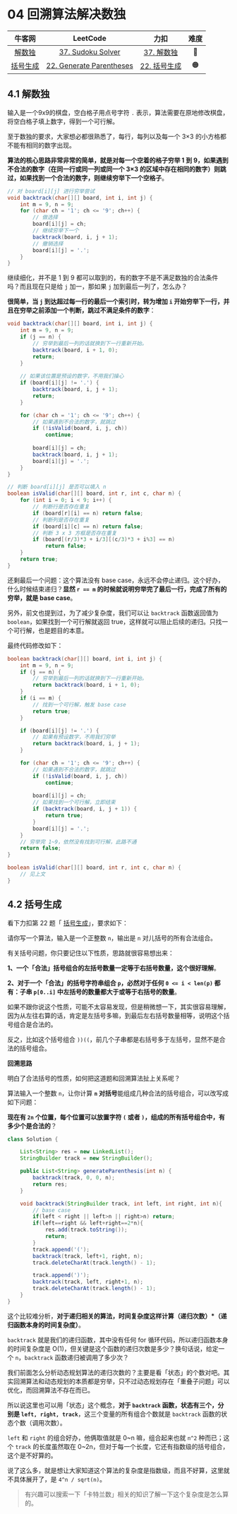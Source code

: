 # 04 回溯算法解决数独

|                            牛客网                            |                           LeetCode                           |                             力扣                             | 难度 |
| :----------------------------------------------------------: | :----------------------------------------------------------: | :----------------------------------------------------------: | :--: |
| [解数独](https://www.nowcoder.com/practice/5e6c424b82224b85b64f28fd85761280?tpId=295&fromPut=pc_wzcpa_labuladong_sf) | [37. Sudoku Solver](https://leetcode.com/problems/sudoku-solver) | [37. 解数独](https://leetcode-cn.com/problems/sudoku-solver) |  🔴   |
| [括号生成](https://www.nowcoder.com/practice/c9addb265cdf4cdd92c092c655d164ca?tpId=295&fromPut=pc_wzcpa_labuladong_sf) | [22. Generate Parentheses](https://leetcode.com/problems/generate-parentheses) | [22. 括号生成](https://leetcode-cn.com/problems/generate-parentheses) |  🟠   |

## 4.1 解数独

输入是一个9x9的棋盘，空白格子用点号字符 `.` 表示，算法需要在原地修改棋盘，将空白格子填上数字，得到一个可行解。

至于数独的要求，大家想必都很熟悉了，每行，每列以及每一个 3×3 的小方格都不能有相同的数字出现。

**算法的核心思路非常非常的简单，就是对每一个空着的格子穷举 1 到 9，如果遇到不合法的数字（在同一行或同一列或同一个 3×3 的区域中存在相同的数字）则跳过，如果找到一个合法的数字，则继续穷举下一个空格子**。

```java
// 对 board[i][j] 进行穷举尝试
void backtrack(char[][] board, int i, int j) {
    int m = 9, n = 9;
    for (char ch = '1'; ch <= '9'; ch++) {
        // 做选择
        board[i][j] = ch;
        // 继续穷举下一个
        backtrack(board, i, j + 1);
        // 撤销选择
        board[i][j] = '.';
    }
}
```

继续细化，并不是 1 到 9 都可以取到的，有的数字不是不满足数独的合法条件吗？而且现在只是给 `j` 加一，那如果 `j` 加到最后一列了，怎么办？

**很简单，当 `j` 到达超过每一行的最后一个索引时，转为增加 `i` 开始穷举下一行，并且在穷举之前添加一个判断，跳过不满足条件的数字**：

```java
void backtrack(char[][] board, int i, int j) {
    int m = 9, n = 9;
    if (j == n) {
        // 穷举到最后一列的话就换到下一行重新开始。
        backtrack(board, i + 1, 0);
        return;
    }
    
    // 如果该位置是预设的数字，不用我们操心
    if (board[i][j] != '.') {
        backtrack(board, i, j + 1);
        return;
    } 

    for (char ch = '1'; ch <= '9'; ch++) {
        // 如果遇到不合法的数字，就跳过
        if (!isValid(board, i, j, ch))
            continue;
        
        board[i][j] = ch;
        backtrack(board, i, j + 1);
        board[i][j] = '.';
    }
}

// 判断 board[i][j] 是否可以填入 n
boolean isValid(char[][] board, int r, int c, char n) {
    for (int i = 0; i < 9; i++) {
        // 判断行是否存在重复
        if (board[r][i] == n) return false;
        // 判断列是否存在重复
        if (board[i][c] == n) return false;
        // 判断 3 x 3 方框是否存在重复
        if (board[(r/3)*3 + i/3][(c/3)*3 + i%3] == n)
            return false;
    }
    return true;
}
```

还剩最后一个问题：这个算法没有 base case，永远不会停止递归。这个好办，什么时候结束递归？**显然 `r == m` 的时候就说明穷举完了最后一行，完成了所有的穷举，就是 base case**。

另外，前文也提到过，为了减少复杂度，我们可以让 `backtrack` 函数返回值为 `boolean`，如果找到一个可行解就返回 true，这样就可以阻止后续的递归。只找一个可行解，也是题目的本意。

最终代码修改如下：

```java
boolean backtrack(char[][] board, int i, int j) {
    int m = 9, n = 9;
    if (j == n) {
        // 穷举到最后一列的话就换到下一行重新开始。
        return backtrack(board, i + 1, 0);
    }
    if (i == m) {
        // 找到一个可行解，触发 base case
        return true;
    }

    if (board[i][j] != '.') {
        // 如果有预设数字，不用我们穷举
        return backtrack(board, i, j + 1);
    } 

    for (char ch = '1'; ch <= '9'; ch++) {
        // 如果遇到不合法的数字，就跳过
        if (!isValid(board, i, j, ch))
            continue;
        
        board[i][j] = ch;
        // 如果找到一个可行解，立即结束
        if (backtrack(board, i, j + 1)) {
            return true;
        }
        board[i][j] = '.';
    }
    // 穷举完 1~9，依然没有找到可行解，此路不通
    return false;
}

boolean isValid(char[][] board, int r, int c, char n) {
    // 见上文
}
```

## 4.2 括号生成

看下力扣第 22 题「 [括号生成](https://leetcode-cn.com/problems/generate-parentheses)」，要求如下：

请你写一个算法，输入是一个正整数 `n`，输出是 `n` 对儿括号的所有合法组合。

有关括号问题，你只要记住以下性质，思路就很容易想出来：

**1、一个「合法」括号组合的左括号数量一定等于右括号数量，这个很好理解**。

**2、对于一个「合法」的括号字符串组合 `p`，必然对于任何 `0 <= i < len(p)` 都有：子串 `p[0..i]` 中左括号的数量都大于或等于右括号的数量**。

如果不跟你说这个性质，可能不太容易发现，但是稍微想一下，其实很容易理解，因为从左往右算的话，肯定是左括号多嘛，到最后左右括号数量相等，说明这个括号组合是合法的。

反之，比如这个括号组合 `))((`，前几个子串都是右括号多于左括号，显然不是合法的括号组合。

**回溯思路**

明白了合法括号的性质，如何把这道题和回溯算法扯上关系呢？

算法输入一个整数 `n`，让你计算 **`n` 对括号**能组成几种合法的括号组合，可以改写成如下问题：

**现在有 `2n` 个位置，每个位置可以放置字符 `(` 或者 `)`，组成的所有括号组合中，有多少个是合法的**？

```java
class Solution {

    List<String> res = new LinkedList(); 
    StringBuilder track = new StringBuilder();

    public List<String> generateParenthesis(int n) {
        backtrack(track, 0, 0, n);
        return res;
    }

    void backtrack(StringBuilder track, int left, int right, int n){
        // base case
        if(left < right || left>n || right>n) return;
        if(left==right && left+right==2*n){
            res.add(track.toString());
            return;
        }
        track.append('(');
        backtrack(track, left+1, right, n);
        track.deleteCharAt(track.length() - 1);

        track.append(')');
        backtrack(track, left, right+1, n);
        track.deleteCharAt(track.length() - 1);
    }
}
```

这个比较难分析，**对于递归相关的算法，时间复杂度这样计算（递归次数）\*（递归函数本身的时间复杂度）**。

`backtrack` 就是我们的递归函数，其中没有任何 for 循环代码，所以递归函数本身的时间复杂度是 O(1)，但关键是这个函数的递归次数是多少？换句话说，给定一个 `n`，`backtrack` 函数递归被调用了多少次？

我们前面怎么分析动态规划算法的递归次数的？主要是看「状态」的个数对吧。其实回溯算法和动态规划的本质都是穷举，只不过动态规划存在「重叠子问题」可以优化，而回溯算法不存在而已。

所以说这里也可以用「状态」这个概念，**对于 `backtrack` 函数，状态有三个，分别是 `left, right, track`**，这三个变量的所有组合个数就是 `backtrack` 函数的状态个数（调用次数）。

`left` 和 `right` 的组合好办，他俩取值就是 0~n 嘛，组合起来也就 `n^2` 种而已；这个 `track` 的长度虽然取在 0~2n，但对于每一个长度，它还有指数级的括号组合，这个是不好算的。

说了这么多，就是想让大家知道这个算法的复杂度是指数级，而且不好算，这里就不具体展开了，是 `4^n / sqrt(n)`。

> 有兴趣可以搜索一下「卡特兰数」相关的知识了解一下这个复杂度是怎么算的。
